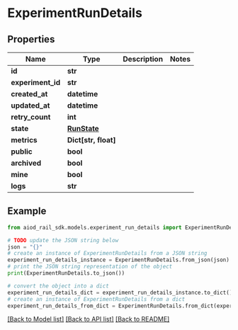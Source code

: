 # ExperimentRunDetails


## Properties

Name | Type | Description | Notes
------------ | ------------- | ------------- | -------------
**id** | **str** |  | 
**experiment_id** | **str** |  | 
**created_at** | **datetime** |  | 
**updated_at** | **datetime** |  | 
**retry_count** | **int** |  | 
**state** | [**RunState**](RunState.md) |  | 
**metrics** | **Dict[str, float]** |  | 
**public** | **bool** |  | 
**archived** | **bool** |  | 
**mine** | **bool** |  | 
**logs** | **str** |  | 

## Example

```python
from aiod_rail_sdk.models.experiment_run_details import ExperimentRunDetails

# TODO update the JSON string below
json = "{}"
# create an instance of ExperimentRunDetails from a JSON string
experiment_run_details_instance = ExperimentRunDetails.from_json(json)
# print the JSON string representation of the object
print(ExperimentRunDetails.to_json())

# convert the object into a dict
experiment_run_details_dict = experiment_run_details_instance.to_dict()
# create an instance of ExperimentRunDetails from a dict
experiment_run_details_from_dict = ExperimentRunDetails.from_dict(experiment_run_details_dict)
```
[[Back to Model list]](../README.md#documentation-for-models) [[Back to API list]](../README.md#documentation-for-api-endpoints) [[Back to README]](../README.md)


